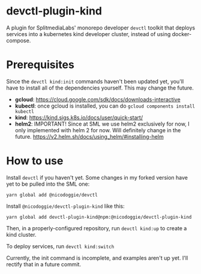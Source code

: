 devctl-plugin-kind
==================

A plugin for SplitmediaLabs' monorepo developer `devctl` toolkit that deploys 
services into a kubernetes kind developer cluster, instead of using
docker-compose.

Prerequisites
=============

Since the `devctl kind:init` commands haven't been updated yet, you'll have to
install all of the dependencies yourself. This may change the future.

 * **gcloud**: https://cloud.google.com/sdk/docs/downloads-interactive
 * **kubectl**: once gcloud is installed, you can do `gcloud components install kubectl`
 * **kind**: https://kind.sigs.k8s.io/docs/user/quick-start/
 * **helm2**: IMPORTANT! Since at SML we use helm2 exclusively for now, I only
   implemented with helm 2 for now. Will definitely change in the future.
   https://v2.helm.sh/docs/using_helm/#installing-helm

How to use
==========

Install `devctl` if you haven't yet. Some changes in my forked version have yet
to be pulled into the SML one:

```
yarn global add @nicodoggie/devctl
```

Install `@nicodoggie/devctl-plugin-kind` like this:

```
yarn global add devctl-plugin-kind@npm:@nicodoggie/devctl-plugin-kind
```

Then, in a properly-configured repository, run `devctl kind:up` to create a kind cluster.

To deploy services, run `devctl kind:switch`

Currently, the init command is incomplete, and examples aren't up yet. I'll 
rectify that in a future commit.
